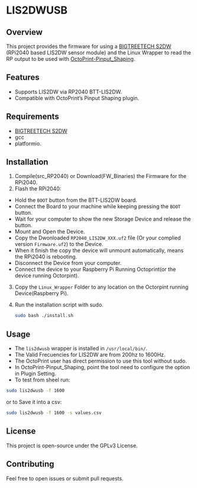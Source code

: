 # LIS2DWUSB

## Overview

This project provides the firmware for using a [BIGTREETECH S2DW](https://github.com/bigtreetech/LIS2DW/blob/master/BIGTREETECH%20S2DW%20V1.0%20User%20Manual_20250507.pdf) (RPi2040 based LIS2DW sensor module) and the Linux Wrapper to read the RP output to be used with [OctoPrint-Pinput\_Shaping](https://github.com/navaismo/Octoprint-Pinput_Shaping).

## Features

* Supports LIS2DW via RP2040 BTT-LIS2DW.
* Compatible with OctoPrint’s Pinput Shaping plugin.

## Requirements

* [BIGTREETECH S2DW](https://github.com/bigtreetech/LIS2DW/blob/master/BIGTREETECH%20S2DW%20V1.0%20User%20Manual_20250507.pdf)
* gcc 
* platformio.

## Installation

1. Compile(src_RP2040) or Download(FW_Binaries) the Firmware for the RPi2040.
2. Flash the RPi2040:
  - Hold the `BOOT` button from the BTT-LIS2DW board.
  - Connect the Board to your machine while keeping pressing the `BOOT` button.
  - Wait for your computer to show the new Storage Device and release the button.
  - Mount and Open the Device.
  - Copy the Dwonloaded `RP2040_LIS2DW_XXX.uf2` file (Or your complied version `Firmware.uf2`) to the Device.
  - When it finish the copy the device will unmount automatically, means the RPi2040 is rebooting.
  - Disconnect the Device from your computer.
  - Connect the device to your Raspberry Pi Running Octoprint(or the device running Octorpint).


3. Copy the `Linux_Wrapper` Folder to any location on the Octorpint running Device(Raspberry Pi).
4. Run the installation script with sudo.

   ```bash
   sudo bash ./install.sh
   ```



## Usage

* The `lis2dwusb` wrapper is installed in `/usr/local/bin/`.
* The Valid Frecuencies for LIS2DW are from 200hz to 1600Hz.
* The OctoPrint user has direct permission to use this tool without sudo.
* In OctoPrint-Pinput\_Shaping, point the tool need to configure the option in Plugin Setting.
* To test from sheel run:

```bash
sudo lis2dwusb -f 1600
```

or to Save it into a csv:
```bash
sudo lis2dwusb -f 1600 -s values.csv
```



## License

This project is open-source under the GPLv3 License.

## Contributing

Feel free to open issues or submit pull requests.
